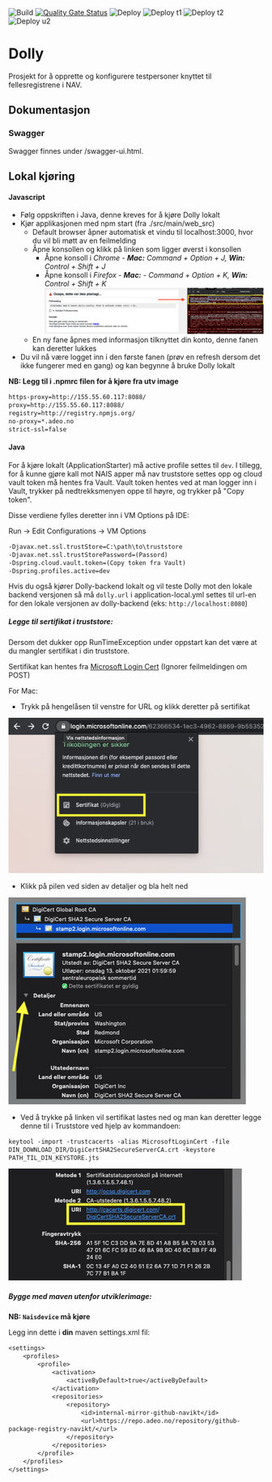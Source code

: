 ![Build](https://github.com/navikt/dolly-frontend/workflows/Build/badge.svg)
[![Quality Gate Status](https://sonarcloud.io/api/project_badges/measure?project=navikt_dolly-frontend&metric=alert_status)](https://sonarcloud.io/dashboard?id=navikt_dolly-frontend)
![Deploy](https://github.com/navikt/dolly-frontend/workflows/Deploy/badge.svg)
![Deploy t1](https://github.com/navikt/dolly-frontend/workflows/Deploy%20t1/badge.svg)
![Deploy t2](https://github.com/navikt/dolly-frontend/workflows/Deploy%20t2/badge.svg)
![Deploy u2](https://github.com/navikt/dolly-frontend/workflows/Deploy%20u2/badge.svg)

# Dolly
Prosjekt for å opprette og konfigurere testpersoner knyttet til fellesregistrene i NAV.

## Dokumentasjon
### Swagger
Swagger finnes under /swagger-ui.html.

## Lokal kjøring

#### Javascript
- Følg oppskriften i Java, denne kreves for å kjøre Dolly lokalt
- Kjør applikasjonen med npm start (fra ./src/main/web_src)
    - Default browser åpner automatisk et vindu til localhost:3000, hvor du vil bli møtt av en feilmelding
    - Åpne konsollen og klikk på linken som ligger øverst i konsollen
        - Åpne konsoll i *Chrome - **Mac:** Command + Option + J, **Win:** Control + Shift + J*
        - Åpne konsoll i *Firefox - **Mac:** - Command + Option + K, **Win:** Control + Shift + K*
        ![Konsoll Login](docs/assets/konsoll_login.png)
    - En ny fane åpnes med informasjon tilknyttet din konto, denne fanen kan deretter lukkes
- Du vil nå være logget inn i den første fanen (prøv en refresh dersom det ikke fungerer med en gang) og kan begynne å bruke Dolly lokalt


**NB: Legg til i .npmrc filen for å kjøre fra utv image**

```
https-proxy=http://155.55.60.117:8088/
proxy=http://155.55.60.117:8088/
registry=http://registry.npmjs.org/
no-proxy=*.adeo.no
strict-ssl=false
```

#### Java
For å kjøre lokalt (ApplicationStarter) må active profile settes til `dev`. I tillegg, for å kunne gjøre kall mot NAIS apper må nav 
truststore settes opp og cloud vault token må hentes fra Vault. Vault token hentes ved at man logger inn i Vault, 
trykker på nedtrekksmenyen oppe til høyre, og trykker på "Copy token".

Disse verdiene fylles deretter inn i VM Options på IDE:

Run -> Edit Configurations -> VM Options 

```
-Djavax.net.ssl.trustStore=C:\path\to\truststore
-Djavax.net.ssl.trustStorePassword=(Passord)
-Dspring.cloud.vault.token=(Copy token fra Vault)
-Dspring.profiles.active=dev
```

Hvis du også kjører Dolly-backend lokalt og vil teste Dolly mot den lokale backend versjonen så må `dolly.url` i application-local.yml 
settes til url-en for den lokale versjonen av dolly-backend (eks: `http://localhost:8080`)


##### Legge til sertifikat i truststore:
Dersom det dukker opp RunTimeException under oppstart kan det være at du mangler sertifikat i din truststore.

Sertifikat kan hentes fra [Microsoft Login Cert](https://login.microsoftonline.com/62366534-1ec3-4962-8869-9b5535279d0b/login) (Ignorer feilmeldingen om POST)

For Mac:
- Trykk på hengelåsen til venstre for URL og klikk deretter på sertifikat

 ![Microsoft Sertifikat](docs/assets/microsoft_keychain.png)

- Klikk på pilen ved siden av detaljer og bla helt ned

 ![Sertifikat Detaljer](docs/assets/cert_details.png)

- Ved å trykke på linken vil sertifikat lastes ned og man kan deretter legge denne til i Truststore ved hjelp av kommandoen:
```
keytool -import -trustcacerts -alias MicrosoftLoginCert -file DIN_DOWNLOAD_DIR/DigiCertSHA2SecureServerCA.crt -keystore PATH_TIL_DIN_KEYSTORE.jts
```

 ![Sertifikat Download](docs/assets/cert_download.png)

##### Bygge med maven utenfor utviklerimage:

**NB: `Naisdevice` må kjøre**

Legg inn dette i **din** maven settings.xml fil:
```
<settings>
    <profiles>
        <profile>
            <activation>
                <activeByDefault>true</activeByDefault>
            </activation>
            <repositories>
                <repository>
                    <id>internal-mirror-github-navikt</id>
                    <url>https://repo.adeo.no/repository/github-package-registry-navikt/</url>
                </repository>
            </repositories>
        </profile>
    </profiles>
</settings>
```
